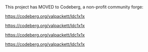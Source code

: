 This project has MOVED to Codeberg, a non-profit community forge:

https://codeberg.org/valpackett/ldc1x1x

https://codeberg.org/valpackett/ldc1x1x

https://codeberg.org/valpackett/ldc1x1x

https://codeberg.org/valpackett/ldc1x1x

